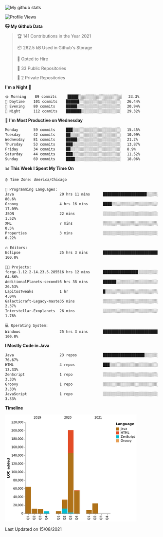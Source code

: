 ![My github stats](https://github-readme-stats.vercel.app/api?username=romvoid95&theme=gruvbox&include_all_commits=true&show_icons=true")

<!--START_SECTION:waka-->
![Profile Views](http://img.shields.io/badge/Profile%20Views-0-blue)

**🐱 My Github Data** 

> 🏆 141 Contributions in the Year 2021
 > 
> 📦 262.5 kB Used in Github's Storage 
 > 
> 💼 Opted to Hire
 > 
> 📜 33 Public Repositories 
 > 
> 🔑 2 Private Repositories  
 > 
**I'm a Night 🦉** 

```text
🌞 Morning    89 commits     █████░░░░░░░░░░░░░░░░░░░░   23.3% 
🌆 Daytime    101 commits    ██████░░░░░░░░░░░░░░░░░░░   26.44% 
🌃 Evening    80 commits     █████░░░░░░░░░░░░░░░░░░░░   20.94% 
🌙 Night      112 commits    ███████░░░░░░░░░░░░░░░░░░   29.32%

```
📅 **I'm Most Productive on Wednesday** 

```text
Monday       59 commits     ███░░░░░░░░░░░░░░░░░░░░░░   15.45% 
Tuesday      42 commits     ██░░░░░░░░░░░░░░░░░░░░░░░   10.99% 
Wednesday    81 commits     █████░░░░░░░░░░░░░░░░░░░░   21.2% 
Thursday     53 commits     ███░░░░░░░░░░░░░░░░░░░░░░   13.87% 
Friday       34 commits     ██░░░░░░░░░░░░░░░░░░░░░░░   8.9% 
Saturday     44 commits     ███░░░░░░░░░░░░░░░░░░░░░░   11.52% 
Sunday       69 commits     ████░░░░░░░░░░░░░░░░░░░░░   18.06%

```


📊 **This Week I Spent My Time On** 

```text
⌚︎ Time Zone: America/Chicago

💬 Programming Languages: 
Java                     20 hrs 11 mins      ████████████████████░░░░░   80.6% 
Groovy                   4 hrs 16 mins       ████░░░░░░░░░░░░░░░░░░░░░   17.09% 
JSON                     22 mins             ░░░░░░░░░░░░░░░░░░░░░░░░░   1.52% 
XML                      7 mins              ░░░░░░░░░░░░░░░░░░░░░░░░░   0.5% 
Properties               3 mins              ░░░░░░░░░░░░░░░░░░░░░░░░░   0.22%

🔥 Editors: 
Eclipse                  25 hrs 3 mins       █████████████████████████   100.0%

🐱‍💻 Projects: 
forge-1.12.2-14.23.5.285516 hrs 12 mins      ████████████████░░░░░░░░░   64.66% 
AdditionalPlanets-secondt6 hrs 38 mins       ██████░░░░░░░░░░░░░░░░░░░   26.53% 
LapitosTweaks            1 hr                █░░░░░░░░░░░░░░░░░░░░░░░░   4.04% 
Galacticraft-Legacy-maste35 mins             ░░░░░░░░░░░░░░░░░░░░░░░░░   2.37% 
Interstellar-Exoplanets  26 mins             ░░░░░░░░░░░░░░░░░░░░░░░░░   1.76%

💻 Operating System: 
Windows                  25 hrs 3 mins       █████████████████████████   100.0%

```

**I Mostly Code in Java** 

```text
Java                     23 repos            ███████████████████░░░░░░   76.67% 
HTML                     4 repos             ███░░░░░░░░░░░░░░░░░░░░░░   13.33% 
ZenScript                1 repo              ░░░░░░░░░░░░░░░░░░░░░░░░░   3.33% 
Groovy                   1 repo              ░░░░░░░░░░░░░░░░░░░░░░░░░   3.33% 
JavaScript               1 repo              ░░░░░░░░░░░░░░░░░░░░░░░░░   3.33%

```


**Timeline**

![Chart not found](https://raw.githubusercontent.com/ROMVoid95/ROMVoid95/master/charts/bar_graph.png) 


 Last Updated on 15/08/2021
<!--END_SECTION:waka-->

